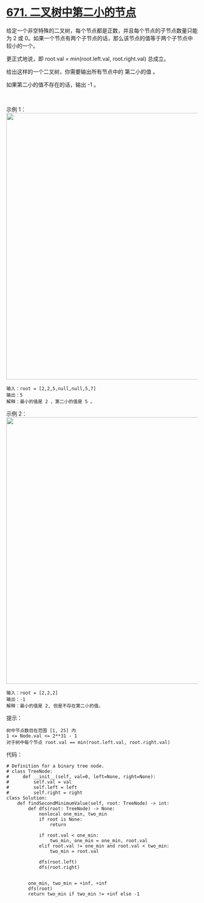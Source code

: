 # [671. 二叉树中第二小的节点](https://leetcode.cn/problems/second-minimum-node-in-a-binary-tree/)

给定一个非空特殊的二叉树，每个节点都是正数，并且每个节点的子节点数量只能为 2 或 0。如果一个节点有两个子节点的话，那么该节点的值等于两个子节点中较小的一个。

更正式地说，即 root.val = min(root.left.val, root.right.val) 总成立。

给出这样的一个二叉树，你需要输出所有节点中的 第二小的值 。

如果第二小的值不存在的话，输出 -1 。

 

示例 1：
<img src="https://assets.leetcode.com/uploads/2020/10/15/smbt1.jpg" width="700" />
```
输入：root = [2,2,5,null,null,5,7]
输出：5
解释：最小的值是 2 ，第二小的值是 5 。
```
示例 2：
<img src="https://assets.leetcode.com/uploads/2020/10/15/smbt2.jpg" width="700" />
```
输入：root = [2,2,2]
输出：-1
解释：最小的值是 2, 但是不存在第二小的值。
```

提示：
```
树中节点数目在范围 [1, 25] 内
1 <= Node.val <= 2**31 - 1
对于树中每个节点 root.val == min(root.left.val, root.right.val)
```

代码：
```python3
# Definition for a binary tree node.
# class TreeNode:
#     def __init__(self, val=0, left=None, right=None):
#         self.val = val
#         self.left = left
#         self.right = right
class Solution:
    def findSecondMinimumValue(self, root: TreeNode) -> int:
        def dfs(root: TreeNode) -> None:
            nonlocal one_min, two_min
            if root is None:
                return
            
            if root.val < one_min:
                two_min, one_min = one_min, root.val
            elif root.val != one_min and root.val < two_min:
                two_min = root.val

            dfs(root.left)
            dfs(root.right)


        one_min, two_min = +inf, +inf
        dfs(root)
        return two_min if two_min != +inf else -1
```